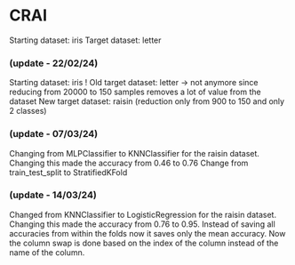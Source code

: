 # CRAI

Starting dataset: iris
Target dataset: letter

### (update - 22/02/24)
Starting dataset: iris
! Old target dataset: letter -> not anymore since reducing from 20000 to 150 samples removes a lot of value from the dataset 
New target dataset: raisin (reduction only from 900 to 150 and only 2 classes)

### (update - 07/03/24)
Changing from MLPClassifier to KNNClassifier for the raisin dataset. Changing this made the accuracy from 0.46 to 0.76
Change from train_test_split to StratifiedKFold

### (update - 14/03/24)
Changed from KNNClassifier to LogisticRegression for the raisin dataset. Changing this made the accuracy from 0.76 to 0.95.
Instead of saving all accuracies from within the folds now it saves only the mean accuracy.
Now the column swap is done based on the index of the column instead of the name of the column.